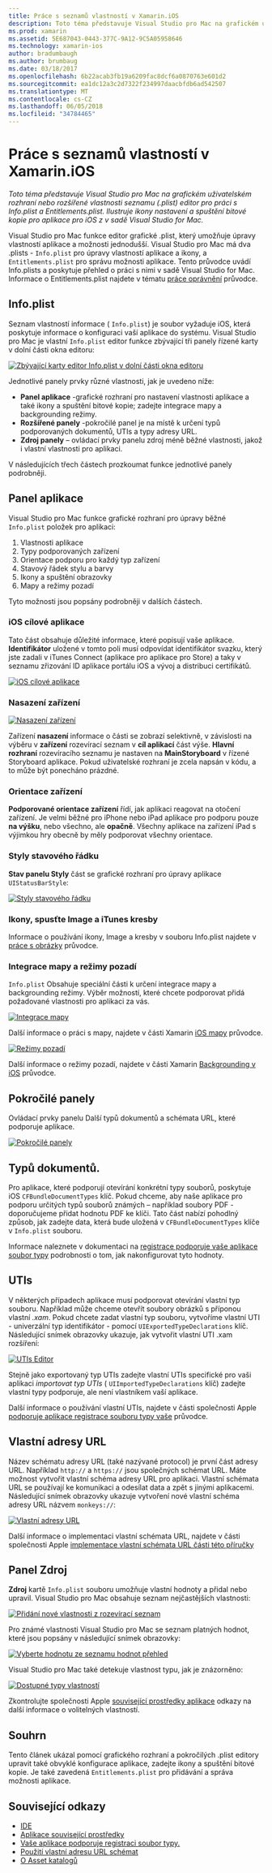 ```yaml
---
title: Práce s seznamů vlastností v Xamarin.iOS
description: Toto téma představuje Visual Studio pro Mac na grafickém uživatelském rozhraní nebo rozšířené vlastnosti seznamu (.plist) editor pro práci s Info.plist a Entitlements.plist. Ilustruje ikony nastavení a spuštění bitové kopie pro aplikace pro iOS z v sadě Visual Studio for Mac.
ms.prod: xamarin
ms.assetid: 5E687043-0443-377C-9A12-9C5A05958646
ms.technology: xamarin-ios
author: bradumbaugh
ms.author: brumbaug
ms.date: 03/18/2017
ms.openlocfilehash: 6b22acab3fb19a6209fac8dcf6a0870763e601d2
ms.sourcegitcommit: ea1dc12a3c2d7322f234997daacbfdb6ad542507
ms.translationtype: MT
ms.contentlocale: cs-CZ
ms.lasthandoff: 06/05/2018
ms.locfileid: "34784465"
---
```

# <a name="working-with-property-lists-in-xamarinios"></a>Práce s seznamů vlastností v Xamarin.iOS

_Toto téma představuje Visual Studio pro Mac na grafickém uživatelském rozhraní nebo rozšířené vlastnosti seznamu (.plist) editor pro práci s Info.plist a Entitlements.plist. Ilustruje ikony nastavení a spuštění bitové kopie pro aplikace pro iOS z v sadě Visual Studio for Mac._

Visual Studio pro Mac funkce editor grafické .plist, který umožňuje úpravy vlastností aplikace a možnosti jednodušší. Visual Studio pro Mac má dva .plists - `Info.plist` pro úpravy vlastností aplikace a ikony, a `Entitlements.plist` pro správu možnosti aplikace. Tento průvodce uvádí Info.plists a poskytuje přehled o práci s nimi v sadě Visual Studio for Mac. Informace o Entitlements.plist najdete v tématu [práce oprávnění](~/ios/deploy-test/provisioning/entitlements.md) průvodce.

## <a name="infoplist"></a>Info.plist

Seznam vlastností informace ( `Info.plist`) je soubor vyžaduje iOS, která poskytuje informace o konfiguraci vaší aplikace do systému. Visual Studio pro Mac je vlastní `Info.plist` editor funkce zbývající tři panely řízené karty v dolní části okna editoru:

 [![](property-lists-images/tabs.png "Zbývající karty editor Info.plist v dolní části okna editoru")](property-lists-images/tabs.png#lightbox)

Jednotlivé panely prvky různé vlastnosti, jak je uvedeno níže:

-  **Panel aplikace** -grafické rozhraní pro nastavení vlastnosti aplikace a také ikony a spuštění bitové kopie; zadejte integrace mapy a backgrounding režimy.
-  **Rozšířené panely** -pokročilé panel je na místě k určení typů podporovaných dokumentů, UTIs a typy adresy URL.
-  **Zdroj panely** – ovládací prvky panelu zdroj méně běžné vlastnosti, jakož i vlastní vlastnosti pro aplikaci.


V následujících třech částech prozkoumat funkce jednotlivé panely podrobněji.

## <a name="application-panel"></a>Panel aplikace

Visual Studio pro Mac funkce grafické rozhraní pro úpravy běžné `Info.plist` položek pro aplikaci:

1.  Vlastnosti aplikace
1.  Typy podporovaných zařízení
1.  Orientace podporu pro každý typ zařízení
1.  Stavový řádek stylu a barvy
1.  Ikony a spuštění obrazovky
1.  Mapy a režimy pozadí


Tyto možnosti jsou popsány podrobněji v dalších částech.

 <a name="iOS_Application_Target" />


### <a name="ios-application-target"></a>iOS cílové aplikace

Tato část obsahuje důležité informace, které popisují vaše aplikace.
**Identifikátor** uložené v tomto poli musí odpovídat identifikátor svazku, který jste zadali v iTunes Connect (aplikace pro aplikace pro Store) a taky v seznamu zřizování ID aplikace portálu iOS a vývoj a distribuci certifikátů.

 [![](property-lists-images/image24.png "iOS cílové aplikace")](property-lists-images/image24.png#lightbox)

### <a name="device-deployment"></a>Nasazení zařízení

 [![](property-lists-images/deployment.png "Nasazení zařízení")](property-lists-images/deployment.png#lightbox)

Zařízení **nasazení** informace o části se zobrazí selektivně, v závislosti na výběru v **zařízení** rozevírací seznam v **cíl aplikací** část výše. **Hlavní rozhraní** rozevíracího seznamu je nastaven na **MainStoryboard** v řízené Storyboard aplikace. Pokud uživatelské rozhraní je zcela napsán v kódu, a to může být ponecháno prázdné.

### <a name="supported-device-orientations"></a>Orientace zařízení

 **Podporované orientace zařízení** řídí, jak aplikaci reagovat na otočení zařízení. Je velmi běžné pro iPhone nebo iPad aplikace pro podporu pouze **na výšku**, nebo všechno, ale **opačně**. Všechny aplikace na zařízení iPad s výjimkou hry obecně by měly podporovat všechny orientace.

### <a name="status-bar-styles"></a>Styly stavového řádku

**Stav panelu Styly** část se grafické rozhraní pro úpravy aplikace `UIStatusBarStyle`:

 [![](property-lists-images/status.png "Styly stavového řádku")](property-lists-images/status.png#lightbox)

 <a name="Icons" />


### <a name="icons-launch-images-and-itunes-artwork"></a>Ikony, spusťte Image a iTunes kresby

Informace o používání ikony, Image a kresby v souboru Info.plist najdete v [práce s obrázky](~/ios/app-fundamentals/images-icons/index.md) průvodce.




### <a name="maps-integration-and-background-modes"></a>Integrace mapy a režimy pozadí

`Info.plist` Obsahuje speciální části k určení integrace mapy a backgrounding režimy. Výběr možností, které chcete podporovat přidá požadované vlastnosti pro aplikaci za vás.

 [![](property-lists-images/maps.png "Integrace mapy")](property-lists-images/maps.png#lightbox)

Další informace o práci s mapy, najdete v části Xamarin [iOS mapy](~/ios/user-interface/controls/ios-maps/index.md) průvodce.

 [![](property-lists-images/bging.png "Režimy pozadí")](property-lists-images/bging.png#lightbox)

Další informace o režimy pozadí, najdete v části Xamarin [Backgrounding v iOS](~/ios/app-fundamentals/backgrounding/introduction-to-backgrounding-in-ios.md) průvodce.

## <a name="advanced-panel"></a>Pokročilé panely

Ovládací prvky panelu Další typů dokumentů a schémata URL, které podporuje aplikace.

 [![](property-lists-images/image34.png "Pokročilé panely")](property-lists-images/image34.png#lightbox)

 <a name="Document_Types" />


## <a name="document-types"></a>Typů dokumentů.

Pro aplikace, které podporují otevírání konkrétní typy souborů, poskytuje iOS `CFBundleDocumentTypes` klíč. Pokud chceme, aby naše aplikace pro podporu určitých typů souborů známých – například soubory PDF - doporučujeme přidat hodnotu PDF ke klíči. Tato část nabízí pohodlný způsob, jak zadejte data, která bude uložená v `CFBundleDocumentTypes` klíče v `Info.plist` souboru.

Informace naleznete v dokumentaci na [registrace podporuje vaše aplikace soubor typy](http://developer.apple.com/library/ios/#documentation/FileManagement/Conceptual/DocumentInteraction_TopicsForIOS/Articles/RegisteringtheFileTypesYourAppSupports.html) podrobnosti o tom, jak nakonfigurovat tyto hodnoty.

## <a name="utis"></a>UTIs

V některých případech aplikace musí podporovat otevírání vlastní typ souboru. Například může chceme otevřít soubory obrázků s příponou vlastní *.xam*. Pokud chcete zadat vlastní typ souboru, vytvoříme vlastní UTI - univerzální typ identifikátor - pomocí `UIExportedTypeDeclarations` klíč. Následující snímek obrazovky ukazuje, jak vytvořit vlastní UTI .xam rozšíření:

 [![](property-lists-images/uti.png "UTIs Editor")](property-lists-images/uti.png#lightbox)

Stejně jako exportovaný typ UTIs zadejte vlastní UTIs specifické pro vaši aplikaci *importovat typ UTIs* ( `UIImportedTypeDeclarations` klíč) zadejte vlastní typy podporuje, ale není vlastníkem vaší aplikace.

Další informace o používání vlastní UTIs, najdete v části společnosti Apple [podporuje aplikace registrace souboru typy vaše](https://developer.apple.com/library/ios/documentation/FileManagement/Conceptual/understanding_utis/understand_utis_declare/understand_utis_declare.html#//apple_ref/doc/uid/TP40001319-CH204-SW1) průvodce.

## <a name="custom-urls"></a>Vlastní adresy URL

Název schématu adresy URL (také nazývané protocol) je první část adresy URL. Například `http://` a `https://` jsou společných schémat URL. Máte možnost vytvořit vlastní schéma adresy URL pro aplikaci. Vlastní schémata URL se používají ke komunikaci a odesílat data a zpět s jinými aplikacemi. Následující snímek obrazovky ukazuje vytvoření nové vlastní schéma adresy URL názvem `monkeys://`:

 [![](property-lists-images/url.png "Vlastní adresy URL")](property-lists-images/url.png#lightbox)



Další informace o implementaci vlastní schémata URL, najdete v části společnosti Apple [implementace vlastní schémata URL části této příručky](https://developer.apple.com/library/ios/documentation/iPhone/Conceptual/iPhoneOSProgrammingGuide/AdvancedAppTricks/AdvancedAppTricks.html)

## <a name="source-panel"></a>Panel Zdroj

**Zdroj** kartě `Info.plist` souboru umožňuje vlastní hodnoty a přidal nebo upravil. Visual Studio pro Mac obsahuje seznam nejčastějších vlastnosti:

 [![](property-lists-images/image31.png "Přidání nové vlastnosti z rozevírací seznam")](property-lists-images/image31.png#lightbox)

Pro známé vlastnosti Visual Studio pro Mac se seznam platných hodnot, které jsou popsány v následující snímek obrazovky:

 [![](property-lists-images/image32.png "Vyberte hodnotu ze seznamu hodnot přehled")](property-lists-images/image32.png#lightbox)

Visual Studio pro Mac také detekuje vlastnost typu, jak je znázorněno:

 [![](property-lists-images/image33.png "Dostupné typy vlastností")](property-lists-images/image33.png#lightbox)

Zkontrolujte společnosti Apple [související prostředky aplikace](http://developer.apple.com/library/ios/#DOCUMENTATION/iPhone/Conceptual/iPhoneOSProgrammingGuide/App-RelatedResources/App-RelatedResources.html) odkazy na další informace o volitelných vlastností.

 <a name="Entitlements" />

## <a name="summary"></a>Souhrn

Tento článek ukázal pomocí grafického rozhraní a pokročilých .plist editory upravit také obvyklé konfigurace aplikace, zadejte ikony a spuštění bitové kopie. Je také zavedená `Entitlements.plist` pro přidávání a správa možnosti aplikace.


## <a name="related-links"></a>Související odkazy

- [IDE](https://developer.xamarin.com/recipes/cross-platform/ide)
- [Aplikace související prostředky](http://developer.apple.com/library/ios/#DOCUMENTATION/iPhone/Conceptual/iPhoneOSProgrammingGuide/App-RelatedResources/App-RelatedResources.html)
- [Vaše aplikace podporuje registraci soubor typy.](http://developer.apple.com/library/ios/#documentation/FileManagement/Conceptual/DocumentInteraction_TopicsForIOS/Articles/RegisteringtheFileTypesYourAppSupports.html)
- [Použití vlastní adresu URL schémat](https://developer.apple.com/library/ios/documentation/iPhone/Conceptual/iPhoneOSProgrammingGuide/AdvancedAppTricks/AdvancedAppTricks.html)
- [O Asset katalogů](https://developer.apple.com/library/ioshttps://developer.xamarin.com/recipes/xcode_help-image_catalog-1.0/Recipe.html)

